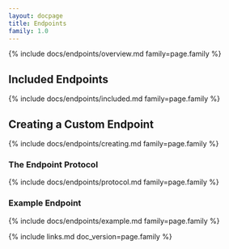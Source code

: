 ```yaml
---
layout: docpage
title: Endpoints
family: 1.0
---
```


{% include docs/endpoints/overview.md family=page.family %}


## Included Endpoints

{% include docs/endpoints/included.md family=page.family %}


## Creating a Custom Endpoint

{% include docs/endpoints/creating.md family=page.family %}

### The Endpoint Protocol

{% include docs/endpoints/protocol.md family=page.family %}

### Example Endpoint

{% include docs/endpoints/example.md family=page.family %}


{% include links.md doc_version=page.family %}
